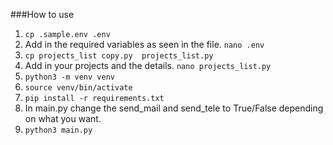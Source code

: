 ###How to use


1. ```cp .sample.env .env```
2. Add in the required variables as seen in the file. ```nano .env```
3. ```cp projects_list copy.py  projects_list.py```
4. Add in your projects and the details. ```nano projects_list.py```
5. ```python3 -m venv venv```
6. ```source venv/bin/activate```
7. ```pip install -r requirements.txt```
8. In main.py change the send_mail and send_tele to True/False depending on what you want.
9. ```python3 main.py```
